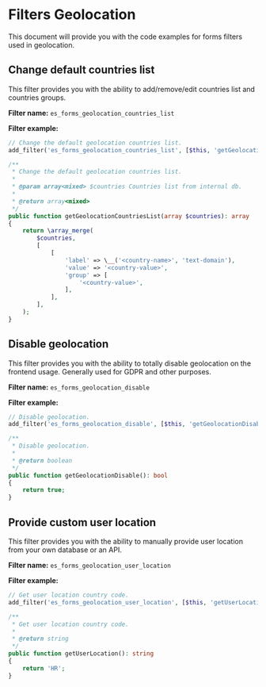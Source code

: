 # Filters Geolocation
This document will provide you with the code examples for forms filters used in geolocation.

## Change default countries list
This filter provides you with the ability to add/remove/edit countries list and countries groups.

**Filter name:**
`es_forms_geolocation_countries_list`

**Filter example:**
```php
// Change the default geolocation countries list.
add_filter('es_forms_geolocation_countries_list', [$this, 'getGeolocationCountriesList']);

/**
 * Change the default geolocation countries list.
 *
 * @param array<mixed> $countries Countries list from internal db.
 *
 * @return array<mixed>
 */
public function getGeolocationCountriesList(array $countries): array
{
	return \array_merge(
		$countries,
		[
			[
				'label' => \__('<country-name>', 'text-domain'),
				'value' => '<country-value>',
				'group' => [
					'<country-value>',
				],
			],
		],
	);
}
```

## Disable geolocation
This filter provides you with the ability to totally disable geolocation on the frontend usage.
Generally used for GDPR and other purposes.

**Filter name:**
`es_forms_geolocation_disable`

**Filter example:**
```php
// Disable geolocation.
add_filter('es_forms_geolocation_disable', [$this, 'getGeolocationDisable']);

/**
 * Disable geolocation.
 *
 * @return boolean
 */
public function getGeolocationDisable(): bool
{
	return true;
}
```

## Provide custom user location
This filter provides you with the ability to manually provide user location from your own database or an API.

**Filter name:**
`es_forms_geolocation_user_location`

**Filter example:**
```php
// Get user location country code.
add_filter('es_forms_geolocation_user_location', [$this, 'getUserLocation']);

/**
 * Get user location country code.
 *
 * @return string
 */
public function getUserLocation(): string
{
	return 'HR';
}
```
